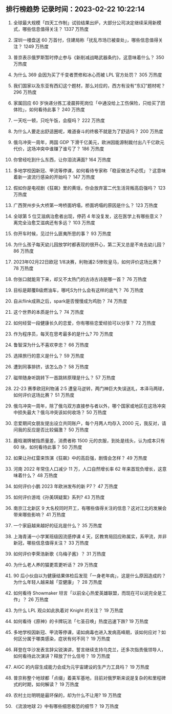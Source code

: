
## 排行榜趋势 记录时间：2023-02-22 10:22:14
  
  1. 全球最大规模「四天工作制」试验结果出炉，大部分公司决定继续采用新模式，哪些信息值得关注？ 1337 万热度
    
  2. 深圳一楼盘送 60 万首付，住建局称「扰乱市场已被查处」，哪些信息值得关注？ 1249 万热度
    
  3. 普京表示俄罗斯暂时停止参与《新削减战略武器条约》，这意味着什么？ 350 万热度
    
  4. 为什么 369 会因为买了千变者贾修和冰心而被 LPL 官方处罚？ 305 万热度
    
  5. 我们国家以及东亚有西幻这个题材，那么对应的，西方有没有“东幻”题材呢？ 296 万热度
    
  6. 家属回应 60 岁快递分拣工凌晨猝死岗位「中通没给上工伤保险，只给买了团体险」，如何看待此事？ 240 万热度
    
  7. 一天吃一顿，只吃午饭，会瘦吗？ 222 万热度
    
  8. 为什么人要走出舒适圈呢，难道奋斗的终极不就是为了舒适吗？ 200 万热度
    
  9. 俄乌冲突一周年，两国 GDP 下滑千亿美元，欧洲因能源制裁付出八千亿欧元代价，这场冲突中谁赚了谁亏了？ 186 万热度
    
  10. 你曾经吃到什么东西，让你泪流满面? 164 万热度
    
  11. 多地学校因新冠、甲流等停课，如何看待专家称「稳妥做法不必慌」？这意味着新一波流行感染的开始吗？ 147 万热度
    
  12. 假如你是电视剧《狂飙》里的黄瑶，你会放弃富二代生活背叛高启强吗？ 123 万热度
    
  13. 广西贺州步头大桥第一垮桥面坍塌，桥面坍塌的原因是什么？ 123 万热度
    
  14. 全球第 5 位艾滋病治愈者出现，停药 4 年没复发，这在医学上有哪些意义？离完全治愈艾滋病还有多远？ 103 万热度
    
  15. 你开车时候，见过什么匪夷所思的事？ 93 万热度
    
  16. 为什么孩子每天幼儿园放学时都表现的很开心，第二天又总是不肯去幼儿园？ 86 万热度
    
  17. 2023年02月22日欧冠 1/8决赛，利物浦2:5惨败皇马，如何评价这场比赛？ 78 万热度
    
  18. 你张口就能背下来，却又不太热门的古诗古诗是哪一首？ 76 万热度
    
  19. 目标是颠覆B级燃油车，哪吒S为什么会有这样的底气？ 76 万热度
    
  20. 自从flink成熟之后，spark是否慢慢成为鸡肋？ 74 万热度
    
  21. 这个世界的本质是什么？ 74 万热度
    
  22. 如何经营一段健康长久的恋爱，你有哪些恋爱经验可以分享？ 72 万热度
    
  23. 作为程序员，每天在思考最多的是什么? 70 万热度
    
  24. 鲁智深为什么不喜欢李忠？ 66 万热度
    
  25. 选择旅行的意义是什么？ 59 万热度
    
  26. 遭到同事排挤，该怎么办？ 58 万热度
    
  27. 磁带随身听跳转下一首跳转原理是什么？ 57 万热度
    
  28. 22-23 赛季欧冠利物浦 2:5 遭皇马逆转，两门神巨大失误送礼，本泽马两球，如何评价这场比赛？ 51 万热度
    
  29. 俄乌冲突一周年，除了俄乌双方直接参与者以外，哪个国家或地区在这场冲突中损失最大？俄乌冲突该如何收场？ 50 万热度
    
  30. 恋爱期间女朋友提出设立共同账户，每个月两人均存入 2000 元，我反对，请问我的反应是否比较偏激？ 50 万热度
    
  31. 鹿晗潮牌被指质量差，消费者称 1500 元的衣服，到处是线头，认为成本只有 60 块，如何看待此事？ 50 万热度
    
  32. 如果让孙红雷来饰演《狂飙》中的高启强，剧情会怎样？ 49 万热度
    
  33. 河南 2022 年常住人口减少 11 万，人口自然增长率 62 年来首现负增长，这意味着什么？ 48 万热度
    
  34. 如何评价小鹏 2023 年欧洲发布的新 P7？ 47 万热度
    
  35. 如何评价游戏《孙美琪疑案》系列? 43 万热度
    
  36. 南京江北新区 9 大名校同时开工，有哪些值得关注的信息？这对江北的发展会带来哪些影响？ 41 万热度
    
  37. 一个家庭越来越好的征兆是什么？ 35 万热度
    
  38. 上海青浦一小学某班级因流感停课 4 天，区教育局回应称属实，系甲流，并非新冠，哪些信息值得关注？ 33 万热度
    
  39. 如何评价李荣浩新歌《乌梅子酱》？ 31 万热度
    
  40. 为什么老人养的猫更乖更听话？ 29 万热度
    
  41. 90 后小伙自以为健康结果体检后发现「一身老年病」，这是什么原因造成的？为什么年轻人越来越「亚健康」？ 28 万热度
    
  42. 如何看待 Showmaker 坦言「以前全心热爱英雄联盟，而现在可以说完全是工作」？ 26 万热度
    
  43. 为什么 LPL 观众如此执着对 Knight 的关注？ 19 万热度
    
  44. 如何看待《原神》的卡牌玩法「七圣召唤」热度迅速下跌? 19 万热度
    
  45. 多地学校因新冠、甲流等停课，诺如病毒也进入发病高峰期，该如何应对？如何区分属于哪类感染，症状有何不同？ 19 万热度
    
  46. 拜登在华沙发表言辞尖锐演讲，誓言继续支持乌克兰，还多次指责俄领导人，如何看待此次演讲？释放了什么信号？ 19 万热度
    
  47. AIGC 的内容生成能力会成为元宇宙建设的生产力工具吗？ 19 万热度
    
  48. 普京称整个地球都「点缀」着美军基地，目前对俄罗斯来说是复杂的和里程碑式的时期，如何解读？ 19 万热度
    
  49. 农村土灶明明是最环保的，却为什么不让用? 19 万热度
    
  50. 《流浪地球 2》中有哪些细思极恐的细节？ 19 万热度
    